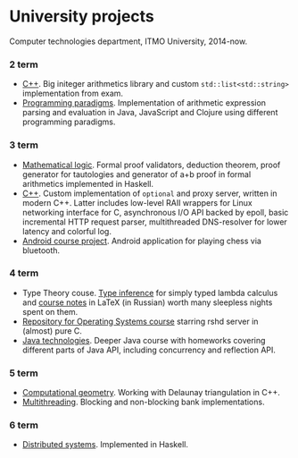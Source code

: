# University projects
Computer technologies department, ITMO University, 2014-now.

### 2 term
- [C++](https://github.com/artemohanjanyan/university/tree/master/2_term/languages). Big initeger arithmetics library and custom `std::list<std::string>` implementation from exam.
- [Programming paradigms](https://github.com/artemohanjanyan/university/tree/master/2_term/paradigms). Implementation of arithmetic expression parsing and evaluation in Java, JavaScript and Clojure using different programming paradigms.

### 3 term
- [Mathematical logic](https://github.com/artemohanjanyan/university/tree/master/3_term/logic). Formal proof validators, deduction theorem, proof generator for tautologies and generator of a+b proof in formal arithmetics implemented in Haskell.
- [C++](https://github.com/artemohanjanyan/university/tree/master/3_term/languages). Custom implementation of `optional` and proxy server, written in modern C++. Latter includes low-level RAII wrappers for Linux networking interface for C, asynchronous I/O API backed by epoll, basic incremental HTTP request parser, multithreaded DNS-resolver for lower latency and colorful log.
- [Android course project](https://github.com/artemohanjanyan/bluetooth-chess). Android application for playing chess via bluetooth.

### 4 term
- Type Theory couse. [Type inference](https://github.com/artemohanjanyan/university/tree/master/4_term/types/hw) for simply typed lambda calculus and [course notes](https://github.com/artemohanjanyan/tt-conspect) in LaTeX (in Russian) worth many sleepless nights spent on them.
- [Repository for Operating Systems course](https://github.com/artemohanjanyan/os) starring rshd server in (almost) pure C.
- [Java technologies](https://github.com/artemohanjanyan/university/tree/master/4_term/java). Deeper Java course with homeworks covering different parts of Java API, including concurrency and reflection API.

### 5 term
- [Computational geometry](https://github.com/artemohanjanyan/university/tree/distr/5_term/geom). Working with Delaunay triangulation in C++.
- [Multithreading](https://github.com/artemohanjanyan/university/tree/distr/5_term/geom). Blocking and non-blocking bank implementations.

### 6 term
- [Distributed systems](https://github.com/artemohanjanyan/university/tree/distr/6_term/distr). Implemented in Haskell.
